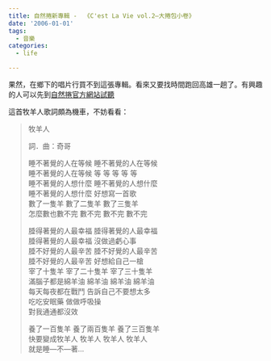 ```yaml
---
title: 自然捲新專輯 -  《C'est La Vie vol.2—大捲包小卷》
date: '2006-01-01'
tags:
  - 音樂
categories:
  - life

---
```

果然，在鄉下的唱片行買不到這張專輯。看來又要找時間跑回高雄一趟了。有興趣的人可以先到[自然捲官方網站試聽](http://naturalq.agoodday.com/nQ-home.html)  
  
這首牧羊人歌詞頗為機車，不妨看看：  

>   
> 牧羊人  
>   
> 詞．曲：奇哥  
>   
> 睡不著覺的人在等候 睡不著覺的人在等候  
> 睡不著覺的人在等候 等 等 等 等 等  
> 睡不著覺的人想什麼 睡不著覺的人想什麼  
> 睡不著覺的人想什麼 好想寫一首歌  
> 數了一隻羊 數了二隻羊 數了三隻羊  
> 怎麼數也數不完 數不完 數不完 數不完  
>   
> 腄得著覺的人最幸福 腄得著覺的人最幸福  
> 腄得著覺的人最幸福 沒做過虧心事  
> 腄不好覺的人最辛苦 腄不好覺的人最辛苦  
> 腄不好覺的人最辛苦 好想給自己一槍  
> 宰了十隻羊 宰了二十隻羊 宰了三十隻羊  
> 滿腦子都是綿羊油 綿羊油 綿羊油 綿羊油  
> 每天每夜都在戰鬥 告訴自己不要想太多  
> 吃吃安眠藥 做做呼吸操  
> 對我通通都沒效  
>   
> 養了一百隻羊 養了兩百隻羊 養了三百隻羊  
> 快要變成牧羊人 牧羊人 牧羊人 牧羊人  
> 就是睡—不—著…
